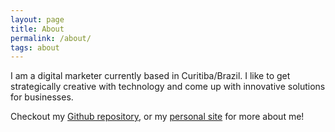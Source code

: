 ```yaml
---
layout: page
title: About 
permalink: /about/
tags: about
---
```


I am a digital marketer currently based in Curitiba/Brazil. I like to get strategically creative with technology and come up with innovative solutions for businesses.

Checkout my [Github repository](https://github.com/crlsfilho), or my [personal site](https://carlosfilho.me) for more about me!
